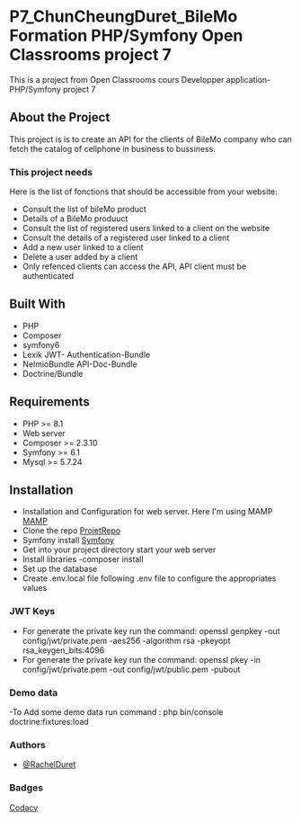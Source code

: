 # P7_ChunCheungDuret_BileMo Formation PHP/Symfony Open Classrooms project 7

This is a project from Open Classrooms cours Developper application-PHP/Symfony
project 7

## About the Project

This project is is to create an API for the clients of BileMo company who can
fetch the catalog of cellphone in business to bussiness.

### This project needs

Here is the list of fonctions that should be accessible from your website:

- Consult the list of bileMo product
- Details of a BileMo produuct
- Consult the list of registered users linked to a client on the website
- Consult the details of a registered user linked to a client
- Add a new user linked to a client
- Delete a user added by a client
- Only refenced clients can access the API, API client must be authenticated

## Built With

- PHP
- Composer
- symfony6
- Lexik JWT- Authentication-Bundle
- NelmioBundle API-Doc-Bundle
- Doctrine/Bundle

## Requirements

- PHP >= 8.1
- Web server
- Composer >= 2.3.10
- Symfony >= 6.1
- Mysql >= 5.7.24

## Installation

- Installation and Configuration for web server. Here I'm using MAMP
  [MAMP](https://www.mamp.info/en/downloads/)
- Clone the repo
  [ProjetRepo](https://github.com/rachel-duret/BileMo_ChunCheungDuret.git)
- Symfony install [Symfony](https://symfony.com/doc/current/setup.html)
- Get into your project directory start your web server
- Install libraries -composer install
- Set up the database
- Create .env.local file following .env file to configure the appropriates
  values

### JWT Keys

- For generate the private key run the command: openssl genpkey -out
  config/jwt/private.pem -aes256 -algorithm rsa -pkeyopt rsa_keygen_bits:4096
- For generate the private key run the command: openssl pkey -in
  config/jwt/private.pem -out config/jwt/public.pem -pubout

### Demo data

-To Add some demo data run command : php bin/console doctrine:fixtures:load

### Authors

- [@RachelDuret](https://github.com/rachel-duret)

### Badges

[Codacy](https://app.codacy.com/gh/rachel-duret/BileMo_ChunCheungDuret/dashboard)
